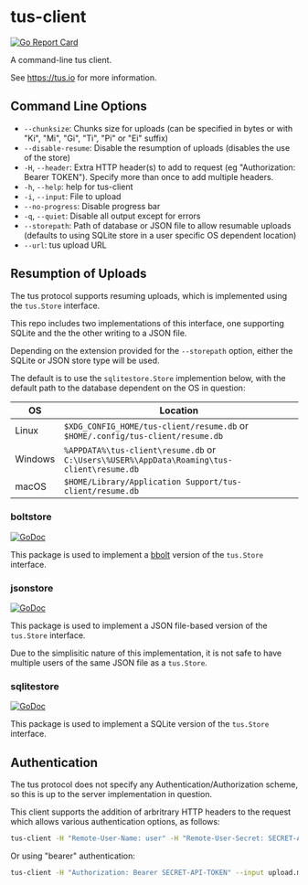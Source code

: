 # tus-client

[![Go Report Card](https://goreportcard.com/badge/github.com/andrewheberle/tus-client?logo=go&style=flat-square)](https://goreportcard.com/report/github.com/andrewheberle/tus-client)

A command-line tus client.

See https://tus.io for more information.

## Command Line Options

* `--chunksize`: Chunks size for uploads (can be specified in bytes or with "Ki", "Mi", "Gi", "Ti", "Pi" or "Ei" suffix)
* `--disable-resume`: Disable the resumption of uploads (disables the use of the store)
* `-H`, `--header`: Extra HTTP header(s) to add to request (eg "Authorization: Bearer TOKEN"). Specify more than once to add multiple headers.
* `-h`, `--help`: help for tus-client
* `-i`, `--input`: File to upload
* `--no-progress`: Disable progress bar
* `-q`, `--quiet`:  Disable all output except for errors
* `--storepath`: Path of database or JSON file to allow resumable uploads (defaults to using SQLite store in a user specific OS dependent location)
* `--url`: tus upload URL

## Resumption of Uploads

The tus protocol supports resuming uploads, which is implemented using the `tus.Store` interface.

This repo includes two implementations of this interface, one supporting SQLite and the the other writing to a JSON file.

Depending on the extension provided for the `--storepath` option, either the SQLite or JSON store type will be used.

The default is to use the `sqlitestore.Store` implemention below, with the default path to the database dependent on the OS in question:

| OS      | Location                                                                                   |
|---------|--------------------------------------------------------------------------------------------|
| Linux   | `$XDG_CONFIG_HOME/tus-client/resume.db` or `$HOME/.config/tus-client/resume.db`            |
| Windows | `%APPDATA%\tus-client\resume.db` or `C:\Users\%USER%\AppData\Roaming\tus-client\resume.db` |
| macOS   | `$HOME/Library/Application Support/tus-client/resume.db`                                   |


### boltstore

[![GoDoc](https://img.shields.io/badge/godoc-reference-blue.svg)](https://godoc.org/github.com/andrewheberle/tus-client/pkg/boltstore)

This package is used to implement a [bbolt](https://github.com/etcd-io/bbolt) version of the `tus.Store` interface.

### jsonstore

[![GoDoc](https://img.shields.io/badge/godoc-reference-blue.svg)](https://godoc.org/github.com/andrewheberle/tus-client/pkg/jsonstore)

This package is used to implement a JSON file-based version of the `tus.Store` interface.

Due to the simplisitic nature of this implementation, it is not safe to have multiple users of the same JSON file as a `tus.Store`.

### sqlitestore

[![GoDoc](https://img.shields.io/badge/godoc-reference-blue.svg)](https://godoc.org/github.com/andrewheberle/tus-client/pkg/sqlitestore)

This package is used to implement a SQLite version of the `tus.Store` interface.

## Authentication

The tus protocol does not specify any Authentication/Authorization scheme, so this is up to the server implementation in question.

This client supports the addition of arbritrary HTTP headers to the request which allows various authentication options, as follows:

```sh
tus-client -H "Remote-User-Name: user" -H "Remote-User-Secret: SECRET-API-TOKEN" --input upload.mp4 --url https://some.tus.server/url
```

Or using "bearer" authentication:

```sh
tus-client -H "Authorization: Bearer SECRET-API-TOKEN" --input upload.mp4 --url https://some.tus.server/url
```
